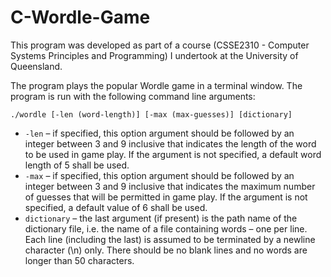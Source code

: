 # C-Wordle-Game

This program was developed as part of a course (CSSE2310 - Computer Systems Principles and Programming) I undertook at the University of Queensland.

The program plays the popular Wordle game in a terminal window. The program is run with the following command line arguments:
```
./wordle [-len (word-length)] [-max (max-guesses)] [dictionary] 
```
+ ``-len`` – if specified, this option argument should be followed by an integer between 3 and 9 inclusive that indicates the length of the word to be used in game play. If the argument is not specified, a default word length of 5 shall be used.
+ ``-max`` – if specified, this option argument should be followed by an integer between 3 and 9 inclusive that indicates the maximum number of guesses that will be permitted in game play. If the argument is not specified, a default value of 6 shall be used.
+ ``dictionary`` – the last argument (if present) is the path name of the dictionary file, i.e. the name of a file containing words – one per line. Each line (including the last) is assumed to be terminated by a newline character (\n) only. There should be no blank lines and no words are longer than 50 characters.

